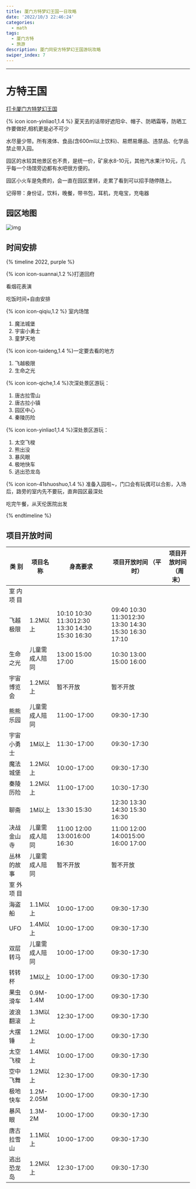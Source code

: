 ```yaml
---
title: 厦门方特梦幻王国一日攻略
date: '2022/10/3 22:46:24'
categories:
  - math
tags:
  - 厦门方特
  - 旅游
description: 厦门同安方特梦幻王国游玩攻略
swiper_index: 7
---
```



---





# 方特王国

[打卡厦门方特梦幻王国](http://xiamen.fangte.com/dreamland/ParkMap)

{% icon icon-yinliao1,1.4 %} 夏天去的话带好遮阳伞、帽子、防晒霜等，防晒工作要做好,相机更是必不可少



水尽量少带。所有液体、食品(含600ml以上饮料)、易燃易爆品、违禁品、化学品禁止带入园。

园区的水较其他景区也不贵，是统一价，矿泉水8-10元，其他汽水果汁10元，几乎每一个场馆旁边都有水吧很方便的。



园区小火车是免费的，会一直在园区里转，走累了看到可以招手随停随上。

记得带：身份证，饮料，晚餐，带书包，耳机，充电宝，充电器

## 园区地图

![img](http://xiamen.fangte.com/dreamland/static/images/xiamen/map.jpg)



## 时间安排

{% timeline 2022, purple %}

<!-- timeline 21.30-22.30 -->

{% icon icon-suannai,1.2 %}打道回府

<!-- endtimeline -->

<!-- timeline 21.00-21.30 -->

看烟花表演

<!-- endtimeline -->

<!-- timeline 19.30-21.00 -->

吃饭时间+自由安排

<!-- endtimeline -->

<!-- timeline 18.30-19.30 -->

{% icon icon-qiqiu,1.2 %} 室内场馆

1. 魔法城堡
2. 宇宙小勇士
3. 童梦天地

<!-- endtimeline -->

<!-- timeline 18.30-19.30 -->

{% icon icon-taideng,1.4 %}一定要去看的地方

1. 飞越极限
2. 生命之光

<!-- endtimeline -->

<!-- timeline 17.30-18.30 -->

{% icon icon-qiche,1.4 %}次深处景区游玩：

1. 唐古拉雪山
2. 唐古拉小镇
3. 园区中心
4. 秦陵历险

<!-- endtimeline -->

<!-- timeline 16.30-17.30 -->

{% icon icon-yinliao1,1.4 %}深处景区游玩：

1. 太空飞梭
2. 熊出没
3. 暴风眼
4. 极地快车
5. 逃出恐龙岛

<!-- endtimeline -->

<!-- timeline 16.00 -->
{% icon icon-41shuoshuo,1.4 %} 准备入园啦~，门口会有玩偶可以合影，入场后，路旁的室内先不要玩，直奔园区最深处
<!-- endtimeline -->

<!-- timeline 12.00-14.00 -->
吃完午餐，从天伦医院出发
<!-- endtimeline -->

{% endtimeline %}



## 项目开放时间

| **类  别**  | **项目名称**   | **身高要求**                                    | **项目开放时间 （平时）**                             | **项目开放时间 （周末）** |
| ----------- | -------------- | ----------------------------------------------- | ----------------------------------------------------- | ------------------------- |
| 室 内 项 目 |                |                                                 |                                                       |                           |
| 飞越极限    | 1.2M以上       | 10:10 10:30 11:3012:30 13:30 14:30  15:30 16:30 | 09:40 10:30 11:3012:30 13:30 14:30  15:30 16:30 17:10 |                           |
| 生命之光    | 儿童需成人陪同 | 13:00 15:00 17:00                               | 10:30 13:00 15:00 16:00                               |                           |
| 宇宙博览会  | 1.2M以上       | 暂不开放                                        | 暂不开放                                              |                           |
| 熊熊乐园    | 儿童需成人陪同 | 11:00-17:00                                     | 09:30-17:30                                           |                           |
| 宇宙小勇士  | 1M以上         | 11:30-17:00                                     | 09:30-17:30                                           |                           |
| 魔法城堡    | 1.2M以上       | 10:00-17:00                                     | 09:30-17:30                                           |                           |
| 秦陵历险    | 1.2M以上       | 11:00-17:00                                     | 10:30-17:30                                           |                           |
| 聊斋        | 1M以上         | 13:30 15:30                                     | 12:30 13:30 14:30 15:30 16:30                         |                           |
| 决战金山寺  | 儿童需成人陪同 | 11:00 12:00 13:0016:00 16:30                    | 11:00 12:00 14:0015:00 16:00 17:00                    |                           |
| 丛林的故事  | 儿童需成人陪同 | 暂不开放                                        | 暂不开放                                              |                           |
| 室 外 项 目 |                |                                                 |                                                       |                           |
| 海盗船      | 1.1M以上       | 10:00-17:00                                     | 09:30-17:30                                           |                           |
| UFO         | 1.4M以上       | 10:00-17:00                                     | 09:30-17:30                                           |                           |
| 双层转马    | 儿童需成人陪同 | 10:00-17:00                                     | 09:30-17:30                                           |                           |
| 转转杯      | 1M以上         | 10:00-17:00                                     | 09:30-17:30                                           |                           |
| 果虫滑车    | 0.9M-1.4M      | 10:00-17:00                                     | 09:30-17:30                                           |                           |
| 波浪翻滚    | 1.3M以上       | 12:30-17:00                                     | 09:30-17:30                                           |                           |
| 大摆锤      | 1.2M以上       | 10:00-17:00                                     | 09:30-17:30                                           |                           |
| 太空飞梭    | 1.4M以上       | 10:00-17:00                                     | 09:30-17:30                                           |                           |
| 空中飞舞    | 1.2M以上       | 12:30-17:00                                     | 09:30-17:30                                           |                           |
| 极地快车    | 1.2M-2.05M     | 10:00-17:00                                     | 09:30-17:30                                           |                           |
| 暴风眼      | 1.3M-2M        | 10:00-17:00                                     | 09:30-17:30                                           |                           |
| 唐古拉雪山  | 1.1M以上       | 10:00-17:00                                     | 09:30-17:30                                           |                           |
| 逃出恐龙岛  | 1.2M以上       | 12:30-17:00                                     | 09:30-17:30                                           |                           |


